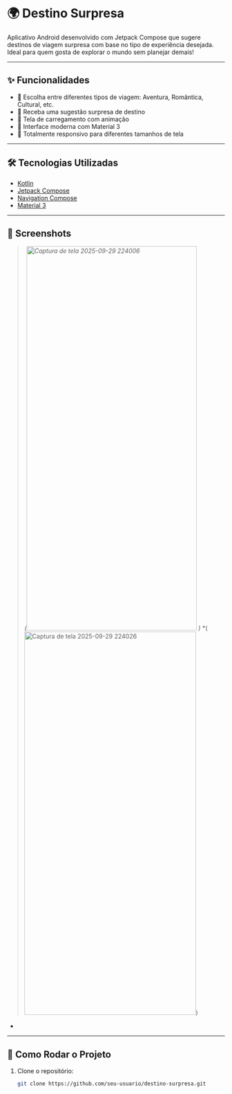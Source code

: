 # 🌍 Destino Surpresa

Aplicativo Android desenvolvido com Jetpack Compose que sugere destinos de viagem surpresa com base no tipo de experiência desejada. Ideal para quem gosta de explorar o mundo sem planejar demais!

---

## ✨ Funcionalidades

- 🎯 Escolha entre diferentes tipos de viagem: Aventura, Romântica, Cultural, etc.
- 🎲 Receba uma sugestão surpresa de destino
- 🚀 Tela de carregamento com animação
- 🎨 Interface moderna com Material 3
- 📱 Totalmente responsivo para diferentes tamanhos de tela

---

## 🛠 Tecnologias Utilizadas

- [Kotlin](https://kotlinlang.org/)
- [Jetpack Compose](https://developer.android.com/jetpack/compose)
- [Navigation Compose](https://developer.android.com/jetpack/compose/navigation)
- [Material 3](https://developer.android.com/jetpack/compose/material3)

---

## 📸 Screenshots

> *(<img width="394" height="887" alt="Captura de tela 2025-09-29 224006" src="https://github.com/user-attachments/assets/2a0ca2d9-c29f-4f45-9640-2c2b05f16000" />
)*
>  *(<img width="397" height="885" alt="Captura de tela 2025-09-29 224026" src="https://github.com/user-attachments/assets/a32c9785-6f28-4002-bb98-1997d6e15919" />)
*

---

## 🚀 Como Rodar o Projeto

1. Clone o repositório:
   ```bash
   git clone https://github.com/seu-usuario/destino-surpresa.git
